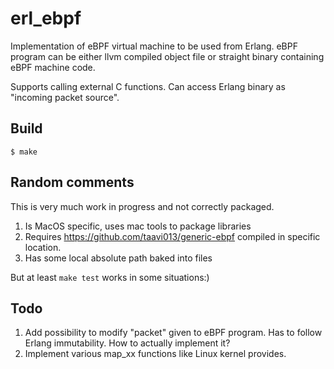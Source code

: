 erl_ebpf
=====

Implementation of eBPF virtual machine to be used from Erlang.
eBPF program can be either llvm compiled object file or straight
binary containing eBPF machine code.

Supports calling external C functions. Can access Erlang binary
as "incoming packet source".

Build
-----

    $ make

Random comments
-----

This is very much work in progress and not correctly packaged.

1. Is MacOS specific, uses mac tools to package libraries
2. Requires https://github.com/taavi013/generic-ebpf compiled in specific
   location.
3. Has some local absolute path baked into files

But at least `make test` works in some situations:)

Todo
-----

1. Add possibility to modify "packet" given to eBPF program. Has to follow
   Erlang immutability.  How to actually implement it?
2. Implement various map_xx functions like Linux kernel provides.

